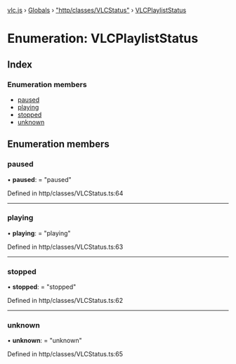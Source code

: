 [vlc.js](../README.md) › [Globals](../globals.md) › ["http/classes/VLCStatus"](../modules/_http_classes_vlcstatus_.md) › [VLCPlaylistStatus](_http_classes_vlcstatus_.vlcplayliststatus.md)

# Enumeration: VLCPlaylistStatus

## Index

### Enumeration members

* [paused](_http_classes_vlcstatus_.vlcplayliststatus.md#paused)
* [playing](_http_classes_vlcstatus_.vlcplayliststatus.md#playing)
* [stopped](_http_classes_vlcstatus_.vlcplayliststatus.md#stopped)
* [unknown](_http_classes_vlcstatus_.vlcplayliststatus.md#unknown)

## Enumeration members

###  paused

• **paused**: = "paused"

Defined in http/classes/VLCStatus.ts:64

___

###  playing

• **playing**: = "playing"

Defined in http/classes/VLCStatus.ts:63

___

###  stopped

• **stopped**: = "stopped"

Defined in http/classes/VLCStatus.ts:62

___

###  unknown

• **unknown**: = "unknown"

Defined in http/classes/VLCStatus.ts:65
